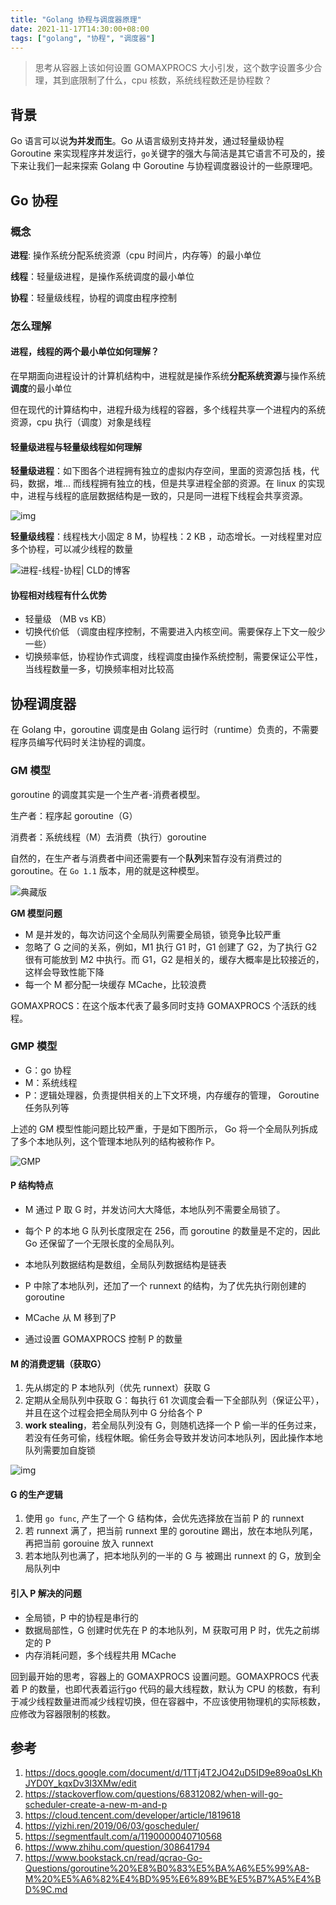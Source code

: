 ```yaml
---
title: "Golang 协程与调度器原理"
date: 2021-11-17T14:30:00+08:00
tags: ["golang", "协程", "调度器"]
---
```


> 思考从容器上该如何设置 GOMAXPROCS 大小引发，这个数字设置多少合理，其到底限制了什么，cpu 核数，系统线程数还是协程数？

## 背景

Go 语言可以说**为并发而生**。Go 从语言级别支持并发，通过轻量级协程 Goroutine 来实现程序并发运行，`go`关键字的强大与简洁是其它语言不可及的，接下来让我们一起来探索 Golang 中 Goroutine 与协程调度器设计的一些原理吧。

## Go 协程

### 概念

**进程**:  操作系统分配系统资源（cpu 时间片，内存等）的最小单位

**线程**：轻量级进程，是操作系统调度的最小单位

**协程**：轻量级线程，协程的调度由程序控制

### 怎么理解

#### 进程，线程的两个最小单位如何理解？

在早期面向进程设计的计算机结构中，进程就是操作系统**分配系统资源**与操作系统**调度**的最小单位

但在现代的计算结构中，进程升级为线程的容器，多个线程共享一个进程内的系统资源，cpu 执行（调度）对象是线程

#### 轻量级进程与轻量级线程如何理解

**轻量级进程**：如下图各个进程拥有独立的虚拟内存空间，里面的资源包括 栈，代码，数据，堆...  而线程拥有独立的栈，但是共享进程全部的资源。在 linux 的实现中，进程与线程的底层数据结构是一致的，只是同一进程下线程会共享资源。 

![img](http://ganghuan.oss-cn-shenzhen.aliyuncs.com/img/2dedacbd2329a32154ff7c67daa32014_1920x1080-2021-11-22.jpeg)

**轻量级线程**：线程栈大小固定 8 M，协程栈：2 KB ，动态增长。一对线程里对应多个协程，可以减少线程的数量

![进程-线程-协程| CLD的博客](http://ganghuan.oss-cn-shenzhen.aliyuncs.com/img/1-2021-11-22.png)

#### 协程相对线程有什么优势

- 轻量级 （MB vs KB）
- 切换代价低 （调度由程序控制，不需要进入内核空间。需要保存上下文一般少一些）
- 切换频率低，协程协作式调度，线程调度由操作系统控制，需要保证公平性，当线程数量一多，切换频率相对比较高

## 协程调度器

在 Golang 中，goroutine 调度是由 Golang 运行时（runtime）负责的，不需要程序员编写代码时关注协程的调度。

### GM 模型

goroutine 的调度其实是一个生产者-消费者模型。

生产者：程序起 goroutine（G）

消费者：系统线程（M）去消费（执行）goroutine

自然的，在生产者与消费者中间还需要有一个**队列**来暂存没有消费过的 goroutine。在 `Go 1.1` 版本，用的就是这种模型。

![典藏版](http://ganghuan.oss-cn-shenzhen.aliyuncs.com/img/uWk9pzdREk-2021-11-22.png!large)

**GM 模型问题**

- M 是并发的，每次访问这个全局队列需要全局锁，锁竞争比较严重
- 忽略了 G 之间的关系，例如，M1 执行 G1 时，G1 创建了 G2，为了执行 G2 很有可能放到 M2 中执行。而 G1，G2 是相关的，缓存大概率是比较接近的，这样会导致性能下降
- 每一个 M 都分配一块缓存 MCache，比较浪费

GOMAXPROCS：在这个版本代表了最多同时支持 GOMAXPROCS 个活跃的线程。

### GMP 模型

- G：go 协程
- M：系统线程
- P：逻辑处理器，负责提供相关的上下文环境，内存缓存的管理， Goroutine任务队列等

上述的 GM 模型性能问题比较严重，于是如下图所示， Go 将一个全局队列拆成了多个本地队列，这个管理本地队列的结构被称作 P。

![GMP](http://ganghuan.oss-cn-shenzhen.aliyuncs.com/img/watermark,type_ZmFuZ3poZW5naGVpdGk,shadow_10,text_aHR0cHM6Ly9ibG9nLmNzZG4ubmV0L3FxXzE2MDU5ODQ3,size_16,color_FFFFFF,t_70-2021-11-22.png)

#### P 结构特点

- M 通过 P 取 G 时，并发访问大大降低，本地队列不需要全局锁了。

- 每个 P 的本地 G 队列长度限定在 256，而 goroutine 的数量是不定的，因此 Go 还保留了一个无限长度的全局队列。

- 本地队列数据结构是数组，全局队列数据结构是链表

- P 中除了本地队列，还加了一个 runnext 的结构，为了优先执行刚创建的 goroutine

- MCache 从 M 移到了P

- 通过设置 GOMAXPROCS 控制 P 的数量

#### M 的消费逻辑（获取G）

1. 先从绑定的 P 本地队列（优先 runnext）获取 G
2. 定期从全局队列中获取 G：每执行 61 次调度会看一下全部队列（保证公平），并且在这个过程会把全局队列中 G 分给各个 P
3. **work stealing**，若全局队列没有 G，则随机选择一个 P 偷一半的任务过来，若没有任务可偷，线程休眠。偷任务会导致并发访问本地队列，因此操作本地队列需要加自旋锁

![img](http://ganghuan.oss-cn-shenzhen.aliyuncs.com/img/09e757d021fb9886f63ae42adabb3a55-2021-11-22.png)

#### G 的生产逻辑

1. 使用 `go func`, 产生了一个 G 结构体，会优先选择放在当前 P 的 runnext
2. 若 runnext 满了，把当前 runnext 里的 goroutine 踢出，放在本地队列尾，再把当前 gorouine 放入 runnext
3. 若本地队列也满了，把本地队列的一半的 G 与 被踢出 runnext 的 G，放到全局队列中

#### 引入 P 解决的问题

- 全局锁，P 中的协程是串行的
- 数据局部性，G 创建时优先在 P 的本地队列，M 获取可用 P 时，优先之前绑定的 P
- 内存消耗问题，多个线程共用 MCache

回到最开始的思考，容器上的 GOMAXPROCS 设置问题。GOMAXPROCS 代表着 P 的数量，也即代表着运行go 代码的最大线程数，默认为 CPU 的核数，有利于减少线程数量进而减少线程切换，但在容器中，不应该使用物理机的实际核数，应修改为容器限制的核数。

## 参考

1. https://docs.google.com/document/d/1TTj4T2JO42uD5ID9e89oa0sLKhJYD0Y_kqxDv3I3XMw/edit
2. https://stackoverflow.com/questions/68312082/when-will-go-scheduler-create-a-new-m-and-p
3. https://cloud.tencent.com/developer/article/1819618
4. https://yizhi.ren/2019/06/03/goscheduler/
5. https://segmentfault.com/a/1190000040710568
6. https://www.zhihu.com/question/308641794
7. https://www.bookstack.cn/read/qcrao-Go-Questions/goroutine%20%E8%B0%83%E5%BA%A6%E5%99%A8-M%20%E5%A6%82%E4%BD%95%E6%89%BE%E5%B7%A5%E4%BD%9C.md